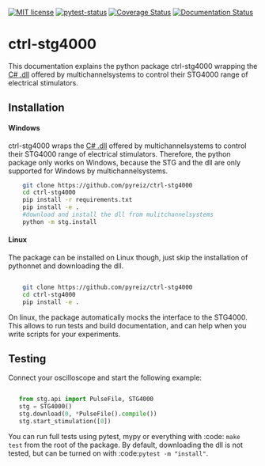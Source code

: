 [![MIT license](https://img.shields.io/badge/License-MIT-blue.svg)](https://en.wikipedia.org/wiki/MIT_License) [![pytest-status](https://github.com/pyreiz/ctrl-stg4000/workflows/pytest/badge.svg)](https://github.com/pyreiz/ctrl-stg4000/actions) [![Coverage Status](https://coveralls.io/repos/github/pyreiz/ctrl-stg4000/badge.svg?branch=develop)](https://coveralls.io/github/pyreiz/ctrl-stg4000?branch=develop) [![Documentation Status](https://readthedocs.org/projects/ctrl-stg4000/badge/?version=latest)](https://ctrl-stg4000.readthedocs.io/en/latest/?badge=latest)

ctrl-stg4000
============

This documentation explains the python package ctrl-stg4000 wrapping the [C# .dll](https://www.multichannelsystems.com/software/mcsusbnetdll) offered by
multichannelsystems to control their STG4000 range of electrical stimulators.

Installation
------------

#### Windows

ctrl-stg4000 wraps the [C# .dll](https://www.multichannelsystems.com/software/mcsusbnetdll) offered by
multichannelsystems to control their STG4000 range of electrical stimulators. Therefore, the python package only works on Windows, because the STG and the dll are only supported for Windows by multichannelsystems.

``` bash
    git clone https://github.com/pyreiz/ctrl-stg4000
    cd ctrl-stg4000
    pip install -r requirements.txt
    pip install -e .
    #download and install the dll from mulitchannelsystems
    python -m stg.install
```

#### Linux

The package can be installed on Linux though, just skip the installation of pythonnet and downloading the dll.


``` bash

    git clone https://github.com/pyreiz/ctrl-stg4000
    cd ctrl-stg4000
    pip install -e .
```

On linux, the package automatically mocks the interface to the STG4000. This allows to run tests and build documentation, and can help when you write scripts for your experiments.

Testing
-------

Connect your oscilloscope and start the following example:

``` python

   from stg.api import PulseFile, STG4000
   stg = STG4000()
   stg.download(0, *PulseFile().compile())
   stg.start_stimulation([0])
```
You can run full tests using pytest, mypy or everything with :code: `make test` from the root of the package. By default, downloading the dll is not tested, but can be turned on with :code:`pytest -m "install"`.
